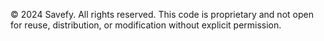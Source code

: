 © 2024 Savefy. All rights reserved.
This code is proprietary and not open for reuse, distribution, or modification without explicit permission.
